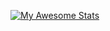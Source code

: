 [![My Awesome Stats](https://awesome-github-stats.azurewebsites.net/user-stats/metehnay?cardType=level&theme=gruvbox&preferLogin=false)](https://git.io/awesome-stats-card)
